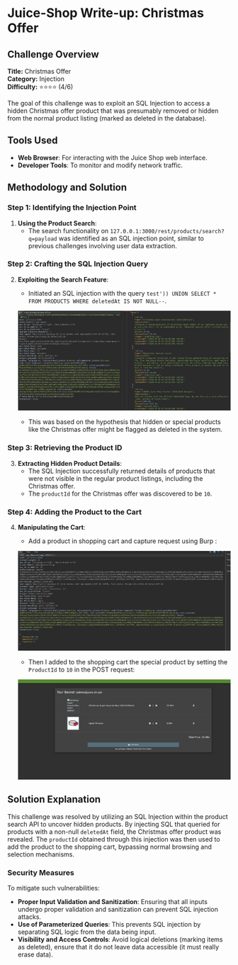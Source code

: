 # Juice-Shop Write-up: Christmas Offer

## Challenge Overview

**Title:** Christmas Offer\
**Category:** Injection\
**Difficulty:** ⭐⭐⭐⭐ (4/6)

The goal of this challenge was to exploit an SQL Injection to access a hidden Christmas offer product that was presumably removed or hidden from the normal product listing (marked as deleted in the database).

## Tools Used

- **Web Browser**: For interacting with the Juice Shop web interface.
- **Developer Tools**: To monitor and modify network traffic.

## Methodology and Solution

### Step 1: Identifying the Injection Point

1. **Using the Product Search**:
   - The search functionality on `127.0.0.1:3000/rest/products/search?q=payload` was identified as an SQL injection point, similar to previous challenges involving user data extraction.

### Step 2: Crafting the SQL Injection Query

2. **Exploiting the Search Feature**:
   - Initiated an SQL injection with the query `test')) UNION SELECT * FROM PRODUCTS WHERE deletedAt IS NOT NULL--`.

   ![sql injection](../assets/difficulty4/christmas_special_1.png)

   - This was based on the hypothesis that hidden or special products like the Christmas offer might be flagged as deleted in the system.

### Step 3: Retrieving the Product ID

3. **Extracting Hidden Product Details**:
   - The SQL Injection successfully returned details of products that were not visible in the regular product listings, including the Christmas offer.
   - The `productId` for the Christmas offer was discovered to be `10`.

### Step 4: Adding the Product to the Cart

4. **Manipulating the Cart**:
   - Add a product in shopping cart and capture request using Burp :

   ![dummy product adding](../assets/difficulty4/christmas_special_2.png)

   - Then I added to the shopping cart the special product by setting the `ProductId` to `10` in the POST request:

   ![basket](../assets/difficulty4/christmas_special_3.png)

## Solution Explanation

This challenge was resolved by utilizing an SQL Injection within the product search API to uncover hidden products. By injecting SQL that queried for products with a non-null `deletedAt` field, the Christmas offer product was revealed. The `productId` obtained through this injection was then used to add the product to the shopping cart, bypassing normal browsing and selection mechanisms.

### Security Measures

To mitigate such vulnerabilities:
- **Proper Input Validation and Sanitization**: Ensuring that all inputs undergo proper validation and sanitization can prevent SQL injection attacks.
- **Use of Parameterized Queries**: This prevents SQL injection by separating SQL logic from the data being input.
- **Visibility and Access Controls**: Avoid logical deletions (marking items as deleted), ensure that it do not leave data accessible (it must really erase data).
